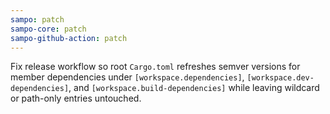```yaml
---
sampo: patch
sampo-core: patch
sampo-github-action: patch
---
```


Fix release workflow so root `Cargo.toml` refreshes semver versions for member dependencies under `[workspace.dependencies]`, `[workspace.dev-dependencies]`, and `[workspace.build-dependencies]` while leaving wildcard or path-only entries untouched.
